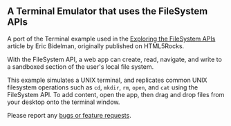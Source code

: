## A Terminal Emulator that uses the FileSystem APIs

A port of the Terminal example used in the
[Exploring the FileSystem APIs](http://www.html5rocks.com/en/tutorials/file/filesystem/)
article by Eric Bidelman, originally published on HTML5Rocks.

With the FileSystem API, a web app can create, read, navigate, and write to a
sandboxed section of the user's local file system.

This example simulates a UNIX terminal, and replicates common UNIX filesystem
operations such as `cd`, `mkdir`, `rm`, `open`, and `cat` using the FileSystem
API.  To add content, open the app, then drag and drop files from your
desktop onto the terminal window.

Please report any [bugs or feature requests](http://dartbug.com/new).
